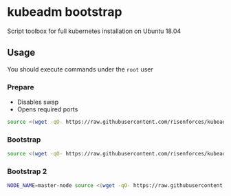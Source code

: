 # kubeadm bootstrap

Script toolbox for full kubernetes installation on Ubuntu 18.04

## Usage

You should execute commands under the `root` user

### Prepare

- Disables swap
- Opens required ports

```sh
source <(wget -qO- https://raw.githubusercontent.com/risenforces/kubeadm-bootstrap/main/prepare.sh)
```

### Bootstrap

```sh
source <(wget -qO- https://raw.githubusercontent.com/risenforces/kubeadm-bootstrap/main/bootstrap.sh)
```

### Bootstrap 2

```sh
NODE_NAME=master-node source <(wget -qO- https://raw.githubusercontent.com/risenforces/kubeadm-bootstrap/main/bootstrap-2.sh)
```
